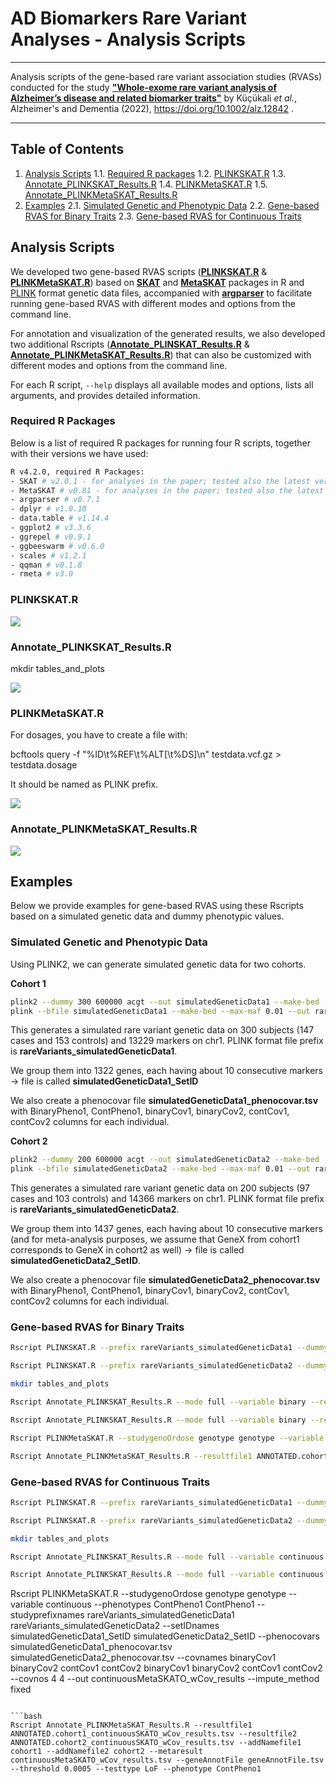 # AD Biomarkers Rare Variant Analyses - Analysis Scripts

------

Analysis scripts of the gene-based rare variant association studies (RVASs) conducted for the study [**"Whole-exome rare variant analysis of Alzheimer’s disease and related biomarker traits"**](https://alz-journals.onlinelibrary.wiley.com/doi/10.1002/alz.12842) by Küçükali _et al._, Alzheimer's and Dementia (2022), https://doi.org/10.1002/alz.12842 .

------

## Table of Contents

1. [Analysis Scripts](#1)
    1.1. [Required R packages](#2)
    1.2. [PLINKSKAT.R](#3)
    1.3. [Annotate_PLINKSKAT_Results.R](#4)
    1.4. [PLINKMetaSKAT.R](#5)
    1.5. [Annotate_PLINKMetaSKAT_Results.R](#6)
2. [Examples](#7)
    2.1. [Simulated Genetic and Phenotypic Data](#8)
    2.2. [Gene-based RVAS for Binary Traits](#9)
    2.3. [Gene-based RVAS for Continuous Traits](#10)

## Analysis Scripts <a name="1"></a>

We developed two gene-based RVAS scripts ([**PLINKSKAT.R**](https://github.com/SleegersLab-VIBCMN/AD_Biomarkers_RareVariantAnalyses/tree/main/analysis_scripts/PLINKSKAT.R) & [**PLINKMetaSKAT.R**](https://github.com/SleegersLab-VIBCMN/AD_Biomarkers_RareVariantAnalyses/tree/main/analysis_scripts/PLINKMetaSKAT.R)) based on [**SKAT**](https://cran.r-project.org/web/packages/SKAT/index.html) and [**MetaSKAT**](https://cran.r-project.org/web/packages/MetaSKAT/index.html) packages in R and [PLINK](https://www.cog-genomics.org/plink/) format genetic data files, accompanied with [**argparser**](https://cran.r-project.org/web/packages/argparser/index.html) to facilitate running gene-based RVAS with different modes and options from the command line.

For annotation and visualization of the generated results, we also developed two additional Rscripts ([**Annotate_PLINSKAT_Results.R**](https://github.com/SleegersLab-VIBCMN/AD_Biomarkers_RareVariantAnalyses/tree/main/analysis_scripts/Annotate_PLINKSKAT_Results.R) & [**Annotate_PLINKMetaSKAT_Results.R**](https://github.com/SleegersLab-VIBCMN/AD_Biomarkers_RareVariantAnalyses/tree/main/analysis_scripts/Annotate_PLINKMetaSKAT_Results.R)) that can also be customized with different modes and options from the command line.

For each R script, `--help` displays all available modes and options, lists all arguments, and provides detailed information.

### Required R Packages <a name="2"></a>

Below is a list of required R packages for running four R scripts, together with their versions we have used:

```sh
R v4.2.0, required R Packages:
- SKAT # v2.0.1 - for analyses in the paper; tested also the latest version v2.2.4 - works fine and reproduces the same results
- MetaSKAT # v0.81 - for analyses in the paper; tested also the latest version v0.82 - works fine and reproduces the same results
- argparser # v0.7.1
- dplyr # v1.0.10
- data.table # v1.14.4
- ggplot2 # v3.3.6
- ggrepel # v0.9.1
- ggbeeswarm # v0.6.0
- scales # v1.2.1
- qqman # v0.1.8
- rmeta # v3.0
```

### PLINKSKAT.R <a name="3"></a>


![](arguments_PLINKSKAT.png)

### Annotate_PLINKSKAT_Results.R <a name="4"></a>

mkdir tables_and_plots


![](arguments_Annotate_PLINKSKAT_Results.png)

### PLINKMetaSKAT.R <a name="5"></a>

For dosages, you have to create a file with:

bcftools query -f "%ID\t%REF\t%ALT[\t%DS]\n" testdata.vcf.gz > testdata.dosage

It should be named as PLINK prefix.



![](arguments_PLINKMetaSKAT.png)


### Annotate_PLINKMetaSKAT_Results.R <a name="6"></a>


![](arguments_Annotate_PLINKMetaSKAT_Results.png)

## Examples <a name="7"></a>

Below we provide examples for gene-based RVAS using these Rscripts based on a simulated genetic data and dummy phenotypic values.

### Simulated Genetic and Phenotypic Data <a name="8"></a>

Using PLINK2, we can generate simulated genetic data for two cohorts.

**Cohort 1**

```bash
plink2 --dummy 300 600000 acgt --out simulatedGeneticData1 --make-bed
plink --bfile simulatedGeneticData1 --make-bed --max-maf 0.01 --out rareVariants_simulatedGeneticData1
```

This generates a simulated rare variant genetic data on 300 subjects (147 cases and 153 controls) and 13229 markers on chr1. PLINK format file prefix is **rareVariants_simulatedGeneticData1**.

We group them into 1322 genes, each having about 10 consecutive markers -> file is called **simulatedGeneticData1_SetID**

We also create a phenocovar file **simulatedGeneticData1_phenocovar.tsv** with BinaryPheno1, ContPheno1, binaryCov1, binaryCov2, contCov1, contCov2 columns for each individual.

**Cohort 2**  

```bash
plink2 --dummy 200 600000 acgt --out simulatedGeneticData2 --make-bed
plink --bfile simulatedGeneticData2 --make-bed --max-maf 0.01 --out rareVariants_simulatedGeneticData2
```

This generates a simulated rare variant genetic data on 200 subjects (97 cases and 103 controls) and 14366 markers on chr1. PLINK format file prefix is **rareVariants_simulatedGeneticData2**.

We group them into 1437 genes, each having about 10 consecutive markers (and for meta-analysis purposes, we assume that GeneX from cohort1 corresponds to GeneX in cohort2 as well) -> file is called **simulatedGeneticData2_SetID**.

We also create a phenocovar file **simulatedGeneticData2_phenocovar.tsv** with BinaryPheno1, ContPheno1, binaryCov1, binaryCov2, contCov1, contCov2 columns for each individual.

### Gene-based RVAS for Binary Traits <a name="8"></a>

```bash
Rscript PLINKSKAT.R --prefix rareVariants_simulatedGeneticData1 --dummy cohort1_binarySKATO_wCov --SetID simulatedGeneticData1_SetID --variable binary --phenocovar simulatedGeneticData1_phenocovar.tsv --phenotype BinaryPheno1 --out cohort1_binarySKATO_wCov_results --covnames binaryCov1 binaryCov2 contCov1 contCov2 --impute_method bestguess --method SKATO --missing_cutoff 0.15
```

```bash
Rscript PLINKSKAT.R --prefix rareVariants_simulatedGeneticData2 --dummy cohort2_binarySKATO_wCov --SetID simulatedGeneticData2_SetID --variable binary --phenocovar simulatedGeneticData2_phenocovar.tsv --phenotype BinaryPheno1 --out cohort2_binarySKATO_wCov_results --covnames binaryCov1 binaryCov2 contCov1 contCov2 --impute_method bestguess --method SKATO --missing_cutoff 0.15
```

```bash
mkdir tables_and_plots
```

```bash
Rscript Annotate_PLINKSKAT_Results.R --mode full --variable binary --result cohort1_binarySKATO_wCov_results.tsv --info cohort1_binarySKATO_wCov.info --ssd cohort1_binarySKATO_wCov.ssd --phenotype BinaryPheno1 --phenocovar simulatedGeneticData1_phenocovar.tsv --covnames binaryCov1 binaryCov2 contCov1 contCov2 --fam rareVariants_simulatedGeneticData1.fam --geneAnnotFile geneAnnotFile.tsv --plotAndTablePath tables_and_plots/ --threshold 0.005 --missing_cutoff 0.15 --carrier_cutoff 2 --testtype LoF
```

```bash
Rscript Annotate_PLINKSKAT_Results.R --mode full --variable binary --result cohort2_binarySKATO_wCov_results.tsv --info cohort2_binarySKATO_wCov.info --ssd cohort2_binarySKATO_wCov.ssd --phenotype BinaryPheno1 --phenocovar simulatedGeneticData2_phenocovar.tsv --covnames binaryCov1 binaryCov2 contCov1 contCov2 --fam rareVariants_simulatedGeneticData2.fam --geneAnnotFile geneAnnotFile.tsv --plotAndTablePath tables_and_plots/ --threshold 0.005 --missing_cutoff 0.15 --carrier_cutoff 2 --testtype LoF
```

```bash
Rscript PLINKMetaSKAT.R --studygenoOrdose genotype genotype --variable binary --phenotypes BinaryPheno1 BinaryPheno1 --studyprefixnames rareVariants_simulatedGeneticData1 rareVariants_simulatedGeneticData2 --setIDnames simulatedGeneticData1_SetID simulatedGeneticData2_SetID --phenocovars simulatedGeneticData1_phenocovar.tsv simulatedGeneticData2_phenocovar.tsv --covnames binaryCov1 binaryCov2 contCov1 contCov2 binaryCov1 binaryCov2 contCov1 contCov2 --covnos 4 4 --out binaryMetaSKATO_wCov_results --impute_method bestguess
```

```bash
Rscript Annotate_PLINKMetaSKAT_Results.R --resultfile1 ANNOTATED.cohort1_binarySKATO_wCov_results.tsv --resultfile2 ANNOTATED.cohort2_binarySKATO_wCov_results.tsv --addNamefile1 cohort1 --addNamefile2 cohort2 --metaresult binaryMetaSKATO_wCov_results.tsv --geneAnnotFile geneAnnotFile.tsv --threshold 0.0005 --testtype LoF --phenotype BinaryPheno1
```

### Gene-based RVAS for Continuous Traits <a name="9"></a>

```bash
Rscript PLINKSKAT.R --prefix rareVariants_simulatedGeneticData1 --dummy cohort1_continuousSKATO_wCov --SetID simulatedGeneticData1_SetID --variable continuous --phenocovar simulatedGeneticData1_phenocovar.tsv --phenotype ContPheno1 --out cohort1_continuousSKATO_wCov_results --covnames binaryCov1 binaryCov2 contCov1 contCov2 --impute_method fixed --method SKATO --missing_cutoff 0.15
```

```bash
Rscript PLINKSKAT.R --prefix rareVariants_simulatedGeneticData2 --dummy cohort2_continuousSKATO_wCov --SetID simulatedGeneticData2_SetID --variable continuous --phenocovar simulatedGeneticData2_phenocovar.tsv --phenotype ContPheno1 --out cohort2_continuousSKATO_wCov_results --covnames binaryCov1 binaryCov2 contCov1 contCov2 --impute_method fixed --method SKATO --missing_cutoff 0.15
```

```bash
mkdir tables_and_plots
```

```bash
Rscript Annotate_PLINKSKAT_Results.R --mode full --variable continuous --result cohort1_continuousSKATO_wCov_results.tsv --info cohort1_continuousSKATO_wCov.info --ssd cohort1_continuousSKATO_wCov.ssd --phenotype ContPheno1 --phenocovar simulatedGeneticData1_phenocovar.tsv --covnames binaryCov1 binaryCov2 contCov1 contCov2 --fam rareVariants_simulatedGeneticData1.fam --geneAnnotFile geneAnnotFile.tsv --plotAndTablePath tables_and_plots/ --threshold 0.005 --missing_cutoff 0.15 --carrier_cutoff 2 --testtype LoF
```

```bash
Rscript Annotate_PLINKSKAT_Results.R --mode full --variable continuous --result cohort2_continuousSKATO_wCov_results.tsv --info cohort2_continuousSKATO_wCov.info --ssd cohort2_continuousSKATO_wCov.ssd --phenotype ContPheno1 --phenocovar simulatedGeneticData1_phenocovar.tsv --covnames binaryCov1 binaryCov2 contCov1 contCov2 --fam rareVariants_simulatedGeneticData1.fam --geneAnnotFile geneAnnotFile.tsv --plotAndTablePath tables_and_plots/ --threshold 0.005 --missing_cutoff 0.15 --carrier_cutoff 2 --testtype LoF
```


Rscript PLINKMetaSKAT.R --studygenoOrdose genotype genotype --variable continuous --phenotypes ContPheno1 ContPheno1 --studyprefixnames rareVariants_simulatedGeneticData1 rareVariants_simulatedGeneticData2 --setIDnames simulatedGeneticData1_SetID simulatedGeneticData2_SetID --phenocovars simulatedGeneticData1_phenocovar.tsv simulatedGeneticData2_phenocovar.tsv --covnames binaryCov1 binaryCov2 contCov1 contCov2 binaryCov1 binaryCov2 contCov1 contCov2 --covnos 4 4 --out continuousMetaSKATO_wCov_results --impute_method fixed
```

```bash
Rscript Annotate_PLINKMetaSKAT_Results.R --resultfile1 ANNOTATED.cohort1_continuousSKATO_wCov_results.tsv --resultfile2 ANNOTATED.cohort2_continuousSKATO_wCov_results.tsv --addNamefile1 cohort1 --addNamefile2 cohort2 --metaresult continuousMetaSKATO_wCov_results.tsv --geneAnnotFile geneAnnotFile.tsv --threshold 0.0005 --testtype LoF --phenotype ContPheno1
```





